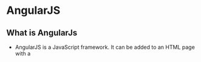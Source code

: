 # AngularJS #

## What is AngularJs ##

- AngularJS is a JavaScript framework. It can be added to an HTML page with a <script> tag.
- AngularJS extends HTML attributes with Directives, and binds data to HTML with Expressions.
- AngularJS is a JavaScript framework written in JavaScript.AngularJS is distributed as a JavaScript file, and can be added to a web page with a script tag:
> ```<script src="https://ajax.googleapis.com/ajax/libs/angularjs/1.6.9/angular.min.js"></script> ```

### AngularJS Extends HTML ###

- AngularJS extends HTML with ***ng-directives***. 
- The ***ng-app*** directive defines an AngularJS application.
- The ***ng-model*** directive binds the value of HTML controls (input, select, textarea) to application data.
- The ***ng-bind*** directive binds application data to the HTML view.
#### Example ####
<details>
<summary><h6>(chick here)</h6></summary>

```
<!DOCTYPE html>
<html>
<script src="https://ajax.googleapis.com/ajax/libs/angularjs/1.6.9/angular.min.js"></script>
<body>

<div ng-app="">
  <p>Name: <input type="text" ng-model="name"></p>
  <p ng-bind="name"></p>
</div>

</body>
</html> 
```
<p><h6>Explanation</h6>
<hr>

- AngularJS starts automatically when the web page has loaded.
- The ng-app directive tells AngularJS that the <div> element is the "owner" of an AngularJS application.
- The ng-model directive binds the value of the input field to the application variable name.
- The ng-bind directive binds the content of the <p> element to the application variable name.

</p>
</details>

### AngularJS Directives ###

- As you have already seen, AngularJS directives are HTML attributes with an ng prefix.
- The ng-init directive initializes AngularJS application variables.
#### Example ####
<details>
<summary><h6>(chick here)</h6></summary>

```
<div ng-app="" ng-init="firstName='John'">
<p>The name is <span ng-bind="firstName"></span></p>
</div>

```
### AngularJS Expressions ###

- AngularJS expressions are written inside double braces: {{ expression }}.
- AngularJS expressions bind AngularJS data to HTML the same way as the ng-bind directive.
- AngularJS will "output" data exactly where the expression is written:
